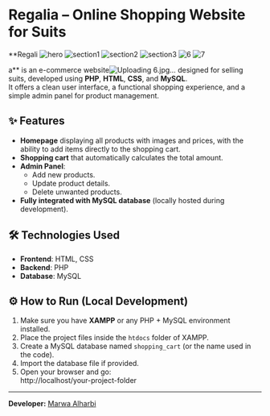 # Regalia – Online Shopping Website for Suits

**Regali
![hero](https://github.com/user-attachments/assets/e5973363-0f34-4f0c-a7c1-176eaea0d83d)
![section1](https://github.com/user-attachments/assets/ceb15049-50c5-4301-81db-04cc605f5030)
![section2](https://github.com/user-attachments/assets/f5c37eb2-a2ef-4b76-b1d3-62219e096e82)
![section3](https://github.com/user-attachments/assets/51a948f0-f0e3-4923-8ccd-7bcc330cc0da)
![6](https://github.com/user-attachments/assets/e94ba837-8250-4280-a6c7-d156b3f822b6)
![7](https://github.com/user-attachments/assets/73b53a42-be0f-4786-8b6f-627fe96098c6)


a** is an e-commerce website![Uploading 6.jpg…]()
 designed for selling suits, developed using **PHP**, **HTML**, **CSS**, and **MySQL**.  
It offers a clean user interface, a functional shopping experience, and a simple admin panel for product management.

## ✨ Features

- **Homepage** displaying all products with images and prices, with the ability to add items directly to the shopping cart.
- **Shopping cart** that automatically calculates the total amount.
- **Admin Panel**:
  - Add new products.
  - Update product details.
  - Delete unwanted products.
- **Fully integrated with MySQL database** (locally hosted during development).

## 🛠️ Technologies Used

- **Frontend**: HTML, CSS
- **Backend**: PHP
- **Database**: MySQL


## ⚙️ How to Run (Local Development)

1. Make sure you have **XAMPP** or any PHP + MySQL environment installed.
2. Place the project files inside the `htdocs` folder of XAMPP.
3. Create a MySQL database named `shopping_cart` (or the name used in the code).
4. Import the database file if provided.
5. Open your browser and go:  
   http://localhost/your-project-folder

---

**Developer:** [Marwa Alharbi](https://github.com/imarwamk)
